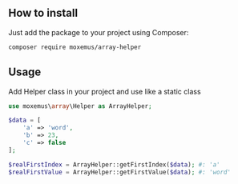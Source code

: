 ## How to install

Just add the package to your project using Composer:

```bash
composer require moxemus/array-helper
```

## Usage

Add Helper class in your project and use like a static class

```php
use moxemus\array\Helper as ArrayHelper;

$data = [
    'a' => 'word',
    'b' => 23,
    'c' => false
];

$realFirstIndex = ArrayHelper::getFirstIndex($data); #: 'a'
$realFirstValue = ArrayHelper::getFirstValue($data); #: 'word'
```